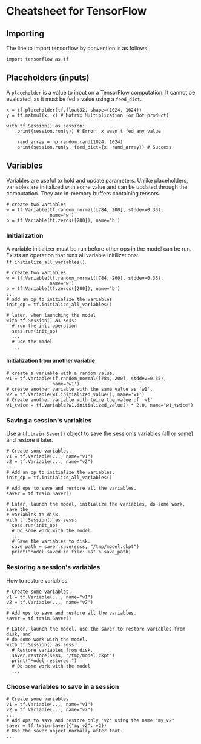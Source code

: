 # Cheatsheet for TensorFlow

## Importing

The line to import tensorflow by convention is as follows:

    import tensorflow as tf

## Placeholders (inputs)

A `placeholder` is a value to input on a TensorFlow computation. It cannot be
evaluated, as it must be fed a value using a `feed_dict`.

    x = tf.placeholder(tf.float32, shape=(1024, 1024))
    y = tf.matmul(x, x) # Matrix Multiplication (or Dot product)

    with tf.Session() as session:
        print(session.run(y)) # Error: x wasn't fed any value

        rand_array = np.random.rand(1024, 1024)
        print(session.run(y, feed_dict={x: rand_array}) # Success

## Variables

Variables are useful to hold and update parameters. Unlike placeholders,
variables are initialized with some value and can be updated through the
computation. They are in-memory buffers containing tensors.

    # create two variables
    w = tf.Variable(tf.random_normal([784, 200], stddev=0.35),
                    name='w')
    b = tf.Variable(tf.zeros([200]), name='b')

### Initialization

A variable initializer must be run before other ops in the model can be run.
Exists an operation that runs all variable initilizations:
`tf.initialize_all_variables()`.

    # create two variables
    w = tf.Variable(tf.random_normal([784, 200], stddev=0.35),
                    name='w')
    b = tf.Variable(tf.zeros([200]), name='b')
    ...
    # add an op to initialize the variables
    init_op = tf.initialize_all_variables()

    # later, when launching the model
    with tf.Session() as sess:
      # run the init operation
      sess.run(init_op)
      ...
      # use the model
      ...
    
#### Initialization from another variable

    # create a variable with a random value.
    w1 = tf.Variable(tf.random_normal([784, 200], stddev=0.35),
                     name='w1')
    # create another variable with the same value as 'w1'.
    w2 = tf.Variable(w1.initialized_value(), name='w1')
    # Create another variable with twice the value of 'w1'
    w1_twice = tf.Variable(w1.initialized_value() * 2.0, name="w1_twice")

### Saving a session's variables

Use a `tf.train.Saver()` object to save the session's variables (all or some)
and restore it later.

    # Create some variables.
    v1 = tf.Variable(..., name="v1")
    v2 = tf.Variable(..., name="v2")
    ...
    # Add an op to initialize the variables.
    init_op = tf.initialize_all_variables()

    # Add ops to save and restore all the variables.
    saver = tf.train.Saver()

    # Later, launch the model, initialize the variables, do some work, save the
    # variables to disk.
    with tf.Session() as sess:
      sess.run(init_op)
      # Do some work with the model.
      ..
      # Save the variables to disk.
      save_path = saver.save(sess, "/tmp/model.ckpt")
      print("Model saved in file: %s" % save_path)

### Restoring a session's variables

How to restore variables:

    # Create some variables.
    v1 = tf.Variable(..., name="v1")
    v2 = tf.Variable(..., name="v2")
    ...
    # Add ops to save and restore all the variables.
    saver = tf.train.Saver()

    # Later, launch the model, use the saver to restore variables from disk, and
    # do some work with the model.
    with tf.Session() as sess:
      # Restore variables from disk.
      saver.restore(sess, "/tmp/model.ckpt")
      print("Model restored.")
      # Do some work with the model
      ...

### Choose variables to save in a session

    # Create some variables.
    v1 = tf.Variable(..., name="v1")
    v2 = tf.Variable(..., name="v2")
    ...
    # Add ops to save and restore only 'v2' using the name "my_v2"
    saver = tf.train.Saver({"my_v2": v2})
    # Use the saver object normally after that.
    ...
